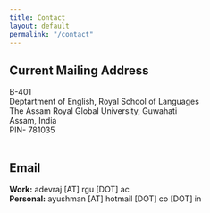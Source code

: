 ```yaml
---
title: Contact
layout: default
permalink: "/contact"
---
```


## Current Mailing Address <br>
B-401 <br>
Deptartment of English, Royal School of Languages <br>
The Assam Royal Global University, Guwahati<br>
Assam, India <br>
PIN- 781035 <br>
<br>

## Email <br>
**Work&#58;** adevraj [AT] rgu [DOT] ac <br>
**Personal&#58;** ayushman [AT] hotmail [DOT] co [DOT] in
